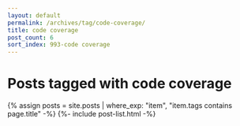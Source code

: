 ```yaml
---
layout: default
permalink: /archives/tag/code-coverage/
title: code coverage
post_count: 6
sort_index: 993-code coverage
---
```

<h1 class="page-heading">Posts tagged with code coverage</h1>
{% assign posts = site.posts | where_exp: "item", "item.tags contains page.title" -%}
{%- include post-list.html -%}
